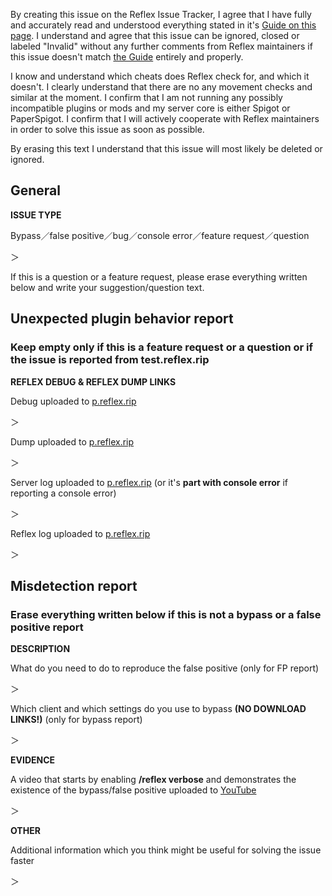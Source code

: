 By creating this issue on the Reflex Issue Tracker, I agree that I have fully and accurately read and understood everything stated in it's [Guide on this page](https://goo.gl/wUwZVk). I understand and agree that this issue can be ignored, closed or labeled "Invalid" without any further comments from Reflex maintainers if this issue doesn't match [the Guide](https://goo.gl/wUwZVk) entirely and properly.

I know and understand which cheats does Reflex check for, and which it doesn't. I clearly understand that there are no any movement checks and similar at the moment. I confirm that I am not running any possibly incompatible plugins or mods and my server core is either Spigot or PaperSpigot. I confirm that I will actively cooperate with Reflex maintainers in order to solve this issue as soon as possible.

By erasing this text I understand that this issue will most likely be deleted or ignored.



## General
**ISSUE TYPE**

Bypass／false positive／bug／console error／feature request／question

＞ 



If this is a question or a feature request, please erase everything written below and write your suggestion/question text.


## Unexpected plugin behavior report
### Keep empty only if this is a feature request or a question or if the issue is reported from test.reflex.rip
**REFLEX DEBUG & REFLEX DUMP LINKS**

Debug uploaded to [p.reflex.rip](https://p.reflex.rip)

＞



Dump uploaded to [p.reflex.rip](https://p.reflex.rip)

＞ 



Server log uploaded to [p.reflex.rip](https://p.reflex.rip) (or it's **part with console error** if reporting a console error)

＞ 



Reflex log uploaded to [p.reflex.rip](https://p.reflex.rip)

＞ 





## Misdetection report
### Erase everything written below if this is not a bypass or a false positive report
**DESCRIPTION**

What do you need to do to reproduce the false positive (only for FP report) 

＞ 



Which client and which settings do you use to bypass **(NO DOWNLOAD LINKS!)** (only for bypass report) 

＞ 





**EVIDENCE**

A video that starts by enabling **/reflex verbose** and demonstrates the existence of the bypass/false positive uploaded to [YouTube](https://youtube.com) 

＞ 





**OTHER**

Additional information which you think might be useful for solving the issue faster

＞ 
